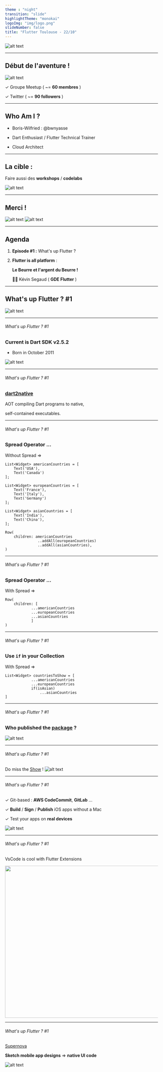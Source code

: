 ```yaml
---
theme : "night"
transition: "slide"
highlightTheme: "monokai"
logoImg: "img/logo.png"
slideNumber: false
title: "Flutter Toulouse - 22/10"
---
```


![alt text](img/logo.png "Flutter Toulouse")

---

## Début de l'aventure !

![alt text](img/fun.gif "fun")

&#x2713; Groupe Meetup ( ~= **60 membres** )

&#x2713;  Twitter  ( ~= **90 followers** )

---

## Who Am I ? 

- Boris-Wilfried : @bwnyasse

- Dart Enthusiast / Flutter Technical Trainer 

- Cloud Architect 

---

## La cible :

Faire aussi des **workshops** / **codelabs**

![alt text](img/workshop.gif)


---

## Merci !

![alt text](img/santetis.png)
![alt text](img/kooloc.jpg "Kooloc")


---

## Agenda 

1. **Episode #1 :** What's up Flutter ? 

2. **Flutter is all platform** : 
    
    **Le Beurre et l'argent du Beurre !**

    👨‍💻 Kévin Segaud ( **GDE Flutter**  )


---

## What's up Flutter ?  #1

![alt text](img/wassup.gif "Wassup")

---

###### What's up Flutter ?  #1

### Current is Dart SDK v2.5.2


- Born in October 2011 

![alt text](img/dart2.5.2_2.gif "Verified Pub" )

---

###### What's up Flutter ?  #1

### [dart2native](https://dart.dev/tools/dart2native)


AOT compiling Dart programs to native, 

self-contained executables.


---

###### What's up Flutter ?  #1

### Spread Operator ...

Without Spread &#8658;

    List<Widget> americanCountries = [
        Text('USA'),
        Text('Canada')
    ];

    List<Widget> europeanCountries = [
        Text('France'),
        Text('Italy'),
        Text('Germany')
    ];

    List<Widget> asianCountries = [
        Text('India'),
        Text('China'),
    ];

    Row(
        children: americanCountries
                   ..addAll(europeanCountries)
                   ..addAll(asianCountries),
    )


---

###### What's up Flutter ?  #1

### Spread Operator ...

With Spread &#8658;

    Row(
        children: [
                ...americanCountries
                ...europeanCountries
                ...asianCountries
                ]         
    )


---

###### What's up Flutter ?  #1

### Use `if` in your Collection

With Spread &#8658;

    List<Widget> countriesToShow = [
                ...americanCountries
                ...europeanCountries
                if(isAsian)
                    ...asianCountries
    ]      

---


###### What's up Flutter ?  #1

### Who published the [package](https://pub.dev/) ?

![alt text](img/22_10_verified_pub.png "Verified Pub" )

---

###### What's up Flutter ?  #1

Do miss the [Show](https://www.youtube.com/results?search_query=%23BoringShow) !
![alt text](img/boringshow.jpg "Verified Pub" )

---

###### What's up Flutter ?  #1

&#x2713; Git-based : **AWS CodeCommit**, **GitLab** ...

&#x2713;  **Build** / **Sign** / **Publish** iOS apps without a Mac

&#x2713; Test your apps on **real devices**

![alt text](img/codemagic.png "Verified Pub" )

---

###### What's up Flutter ?  #1

VsCode is cool with Flutter Extensions

<img src="img/vscodeflutter.gif" width="800" height="500"></img>

---

###### What's up Flutter ?  #1

[Supernova](https://supernova.io/features/platform-export) 

**Sketch mobile app designs** &#8658;  **native UI code**

![alt text](img/supernova-mb-final.png "Verified Pub" )